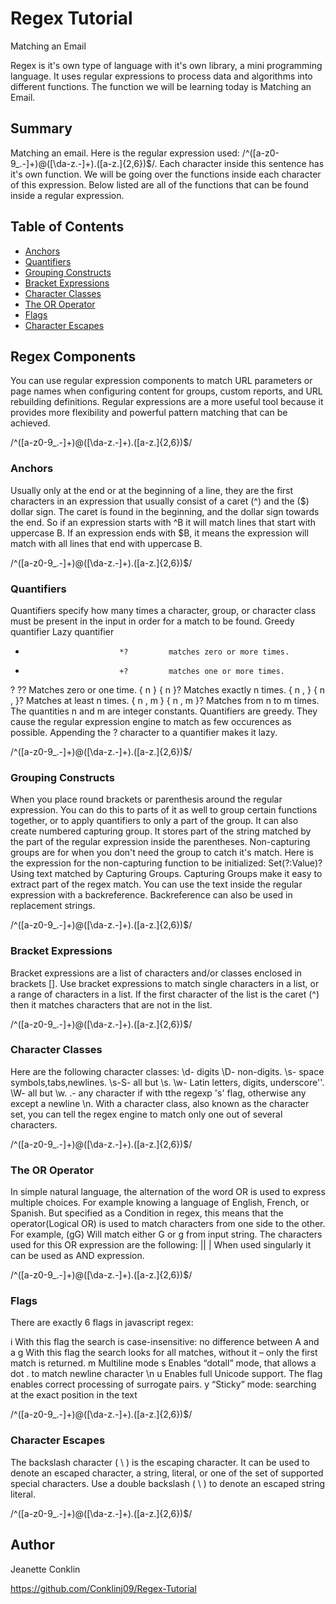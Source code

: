 # Regex Tutorial
Matching an Email

Regex is it's own type of language with it's own library, a mini programming language. 
It uses regular expressions to process data and algorithms into different functions. 
The function we will be learning today is Matching an Email. 

## Summary

Matching an email. 
Here is the regular expression used:  /^([a-z0-9_\.-]+)@([\da-z\.-]+)\.([a-z\.]{2,6})$/.
Each character inside this sentence has it's own function. 
We will be going over the functions inside each character of this expression. 
Below listed are all of the functions that can be found inside a regular expression.


## Table of Contents

- [Anchors](#anchors)
- [Quantifiers](#quantifiers)
- [Grouping Constructs](#grouping-constructs)
- [Bracket Expressions](#bracket-expressions)
- [Character Classes](#character-classes)
- [The OR Operator](#the-or-operator)
- [Flags](#flags)
- [Character Escapes](#character-escapes)



## Regex Components
You can use regular expression components to match URL parameters or page names when configuring content for groups, custom reports, and URL rebuilding definitions. Regular expressions are a more useful tool because it provides more flexibility and powerful pattern matching that can be achieved. 

/^([a-z0-9_\.-]+)@([\da-z\.-]+)\.([a-z\.]{2,6})$/

### Anchors
Usually only at the end or at the beginning of a line, they are the first characters in an expression that usually consist of a caret (^) and the ($) dollar sign. The caret is found in the beginning, and the dollar sign towards the end. So if an expression starts with ^B it will match lines that start with uppercase B. If an expression ends with $B, it means the expression will match with all lines that end with uppercase B.

/^([a-z0-9_\.-]+)@([\da-z\.-]+)\.([a-z\.]{2,6})$/

### Quantifiers
Quantifiers specify how many times a character, group, or character class must be present in the input in order for a match to be found. 
Greedy quantifier     Lazy quantifier
*                          *?         matches zero or more times. 
+                          +?         matches one or more times. 
?                          ??         Matches zero or one time.
{ n }                      { n }?     Matches exactly n times. 
{ n , }                    { n , }?   Matches at least n times.
{ n , m }                  { n , m }? Matches from n to m times. 
The quantities n and m are integer constants. Quantifiers are greedy. They cause the regular expression engine to match as few occurences as possible. Appending the ? character to a quantifier makes it lazy. 

/^([a-z0-9_\.-]+)@([\da-z\.-]+)\.([a-z\.]{2,6})$/



### Grouping Constructs
When you place round brackets or parenthesis around the regular expression. You can do this to parts of it as well to group certain functions together, or to apply quantifiers to only a part of the group. It can also create numbered capturing group. It stores part of the string matched by the part of the regular expression inside the parentheses. 
Non-capturing groups are for when you don't need the group to catch it's match. 
Here is the expression for the non-capturing function to be initialized: Set(?:Value)?
Using text matched by Capturing Groups. Capturing Groups make it easy to extract part of the regex match. You can use the text inside the regular expression with a backreference. 
Backreference can also be used in replacement strings.

/^([a-z0-9_\.-]+)@([\da-z\.-]+)\.([a-z\.]{2,6})$/



### Bracket Expressions
Bracket expressions are a list of characters and/or classes enclosed in brackets []. Use bracket expressions to match single characters in a list, or a range of characters in a list. 
If the first character of the list is the caret (^) then it matches characters that are not in the list. 

/^([a-z0-9_\.-]+)@([\da-z\.-]+)\.([a-z\.]{2,6})$/



### Character Classes
Here are the following character classes:
\d- digits
\D- non-digits.
\s- space symbols,tabs,newlines.
\s-S- all but \s.
\w- Latin letters, digits, underscore''.
\W- all but \w.
.- any character if with tthe regexp 's' flag, otherwise any except a newline \n.
With a character class, also known as the character set, you can tell the regex 
engine to match only one out of several characters. 

/^([a-z0-9_\.-]+)@([\da-z\.-]+)\.([a-z\.]{2,6})$/

### The OR Operator
In simple natural language, the alternation of the word OR is used to express multiple choices. 
For example knowing a language of English, French, or Spanish. 
But specified as a Condition in regex, this means that the operator(Logical OR) is used to match characters from one side to the other. For example, (gG) Will match either G or g from input string. 
The characters used for this OR expression are the following: || |
When used singularly it can be used as AND expression. 

/^([a-z0-9_\.-]+)@([\da-z\.-]+)\.([a-z\.]{2,6})$/

### Flags
There are exactly 6 flags in javascript regex:

i    With this flag the search is case-insensitive: no difference between A and a 
g    With this flag the search looks for all matches, without it – only the first match is returned.
m    Multiline mode
s    Enables “dotall” mode, that allows a dot . to match newline character \n
u    Enables full Unicode support. The flag enables correct processing of surrogate pairs. 
y    “Sticky” mode: searching at the exact position in the text 

/^([a-z0-9_\.-]+)@([\da-z\.-]+)\.([a-z\.]{2,6})$/

### Character Escapes
The backslash character ( \ ) is the escaping character. It can be used to denote an escaped character, a string, literal, or one of the set of supported special characters. Use a double backslash ( \\ ) to denote an escaped string literal. 

/^([a-z0-9_\.-]+)@([\da-z\.-]+)\.([a-z\.]{2,6})$/


## Author

Jeanette Conklin

https://github.com/Conklinj09/Regex-Tutorial


